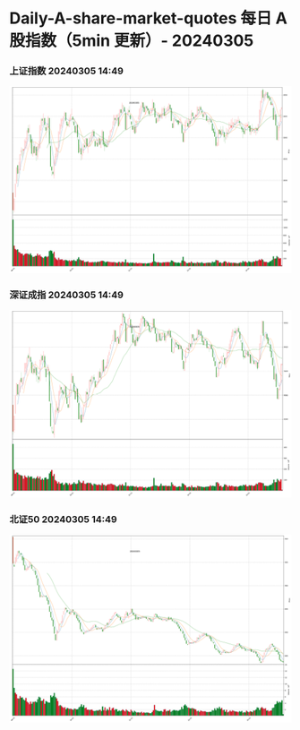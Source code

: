 
# Daily-A-share-market-quotes 每日 A 股指数（5min 更新）- 20240305

### 上证指数 20240305 14:49
![](./fig/2024/3/20240305-sh000001.png)

### 深证成指 20240305 14:49
![](./fig/2024/3/20240305-sz399001.png)

### 北证50 20240305 14:49
![](./fig/2024/3/20240305-bj899050.png)

